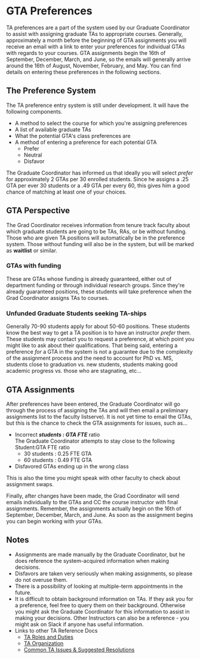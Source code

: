 # GTA Preferences

TA preferences are a part of the system used by our Graduate Coordinator to assist with assigning graduate TAs to appropriate courses.  Generally, approximately a month before the beginning of GTA assignments you will receive an email with a link to enter your preferences for individual GTAs with regards to your courses.  GTA assignments begin the 16th of September, December, March, and June, so the emails will generally arrive around the 16th of August, November, February, and May.  You can find details on entering these preferences in the following sections.

## The Preference System

The TA preference entry system is still under development. It will have the following components.

- A method to select the course for which you're assigning preferences
- A list of available graduate TAs
- What the potential GTA's class preferences are
- A method of entering a preference for each potential GTA
  - Prefer
  - Neutral
  - Disfavor

The Graduate Coordinator has informed us that ideally you will select *prefer* for approximately 2 GTAs per 30 enrolled students.  Since he assigns a .25 GTA per ever 30 students or a .49 GTA per every 60, this gives him a good chance of matching at least one of your choices.

## GTA Perspective

The Grad Coordinator receives information from tenure track faculty about which graduate students are going to be TAs, RAs, or be without funding.  Those who are given TA positions will automatically be in the preference system.  Those without funding will also be in the system, but will be marked as **waitlist** or similar.

### GTAs with funding

These are GTAs whose funding is already guaranteed, either out of department funding or through individual research groups.  Since they're already guaranteed positions, these students will take preference when the Grad Coordinator assigns TAs to courses.

### Unfunded Graduate Students seeking TA-ships

Generally 70-90 students apply for about 50-60 positions.  These students know the best way to get a TA position is to have an instructor *prefer* them.  These students may contact you to request a preference, at which point you might like to ask about their qualifications.  That being said, entering a preference *for* a GTA in the system is not a guarantee due to the complexity of the assignment process and the need to account for PhD vs. MS, students close to graduation vs. new students, students making good academic progress vs. those who are stagnating, etc...

## GTA Assignments

After preferences have been entered, the Graduate Coordinator will go through the process of assigning the TAs and will then email a preliminary assignments list to the faculty listserve).  It is not yet time to email the GTAs, but this is the chance to check the GTA assignments for issues, such as...

- Incorrect **_students : GTA FTE_** ratio  
The Graduate Coordinator attempts to stay close to the following Student:GTA FTE ratio
  - 30 students : 0.25 FTE GTA
  - 60 students : 0.49 FTE GTA
- Disfavored GTAs ending up in the wrong class

This is also the time you might speak with other faculty to check about assignment swaps.

Finally, after changes have been made, the Grad Coordinator will send emails individually to the GTAs and CC the course instructor with final assignments.  Remember, the assignments actually begin on the 16th of September, December, March, and June.  As soon as the assignment begins you can begin working with your GTAs.

## Notes

- Assignments are made manually by the Graduate Coordinator, but he does reference the system-acquired information when making decisions.
- Disfavors are taken very seriously when making assignments, so please do not overuse them.
- There is a possibility of looking at multiple-term appointments in the future.
- It is difficult to obtain background information on TAs. If they ask you for a preference, feel free to query them on their background.  Otherwise you might ask the Graduate Coordinator for this information to assist in making your decisions.  Other Instructors can also be a reference - you might ask on Slack if anyone has useful information.
- Links to other TA Reference Docs
  - [TA Roles and Duties](TARolesDuties.html)
  - [TA Organization](TAOrganization.html)
  - [Common TA Issues & Suggested Resolutions](TAIssues.html)
